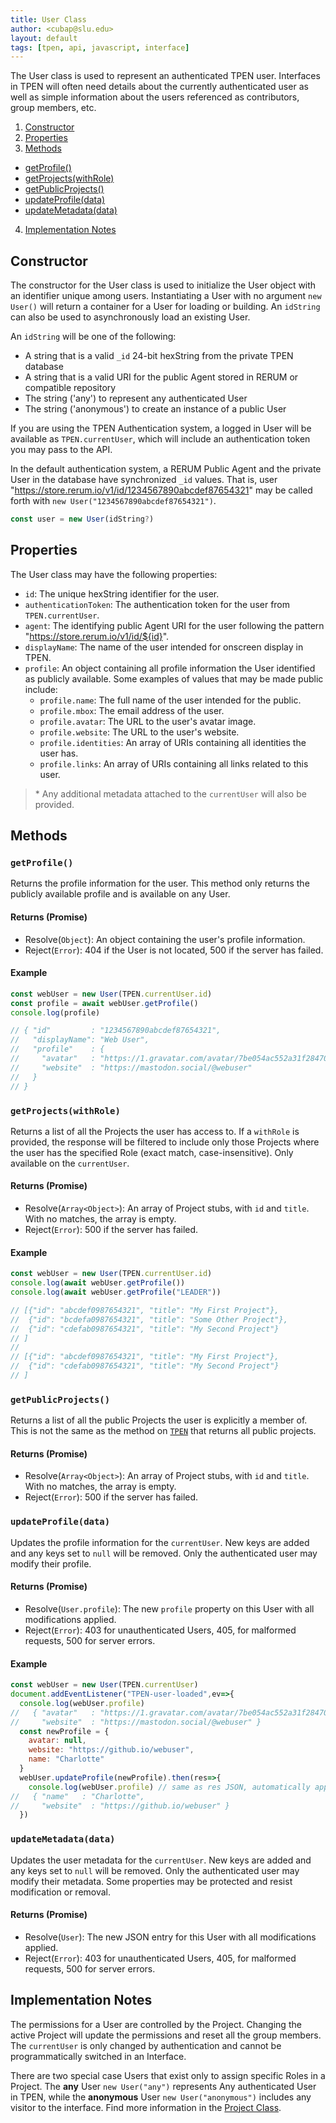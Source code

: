 ```yaml
---
title: User Class
author: <cubap@slu.edu>
layout: default
tags: [tpen, api, javascript, interface]
---
```


The User class is used to represent an authenticated TPEN user. Interfaces in TPEN will often need details about the currently authenticated user as well as simple information about the users referenced as contributors, group members, etc.

1. [Constructor](#constructor)
2. [Properties](#properties)
3. [Methods](#methods)
  - [getProfile()](#getprofile)
  - [getProjects(withRole)](#getprojectswithrole)
  - [getPublicProjects()](#getpublicprojects)
  - [updateProfile(data)](#updateprofiledata)
  - [updateMetadata(data)](#updatemetadatadata)
4. [Implementation Notes](#implementation-notes)

## Constructor

The constructor for the User class is used to initialize the User object with an identifier unique among users. Instantiating 
a User with no argument `new User()` will return a container for a User for loading or building. An `idString` can also be used 
to asynchronously load an existing User.

An `idString` will be one of the following:

* A string that is a valid `_id` 24-bit hexString from the private TPEN database
* A string that is a valid URI for the public Agent stored in RERUM or compatible repository
* The string ('any') to represent any authenticated User
* The string ('anonymous') to create an instance of a public User

If you are using the TPEN Authentication system, a logged in User will be available as `TPEN.currentUser`, which will include
an authentication token you may pass to the API.

In the default authentication system, a RERUM Public Agent and the private User in the database have synchronized `_id` values. That is, 
user "https://store.rerum.io/v1/id/1234567890abcdef87654321" may be called forth with `new User("1234567890abcdef87654321")`.

```javascript
const user = new User(idString?)
```

## Properties

The User class may have the following properties:

* `id`: The unique hexString identifier for the user.
* `authenticationToken`: The authentication token for the user from `TPEN.currentUser`.
* `agent`: The identifying public Agent URI for the user following the pattern "https://store.rerum.io/v1/id/${id}".
* `displayName`: The name of the user intended for onscreen display in TPEN.
* `profile`: An object containing all profile information the User identified as publicly available. Some examples of values that may be made public include:
  * `profile.name`: The full name of the user intended for the public.
  * `profile.mbox`: The email address of the user.
  * `profile.avatar`: The URL to the user's avatar image.
  * `profile.website`: The URL to the user's website.
  * `profile.identities`: An array of URIs containing all identities the user has.
  * `profile.links`: An array of URIs containing all links related to this user.

> &#42; Any additional metadata attached to the `currentUser` will also be provided.

## Methods

### `getProfile()`

Returns the profile information for the user. This method only returns the publicly available profile 
and is available on any User.

#### Returns (Promise)

* Resolve(`Object`): An object containing the user's profile information.
* Reject(`Error`): 404 if the User is not located, 500 if the server has failed.

#### Example

```js
const webUser = new User(TPEN.currentUser.id)
const profile = await webUser.getProfile()
console.log(profile)

// { "id"         : "1234567890abcdef87654321",
//   "displayName": "Web User",
//   "profile"    : {
//     "avatar"   : "https://1.gravatar.com/avatar/7be054ac552a31f284705148f7c6dcfc0a6c3fcd61f0847619dc495e32c52192",
//     "website"  : "https://mastodon.social/@webuser"
//   }
// }
```

### `getProjects(withRole)`

Returns a list of all the Projects the user has access to. If a `withRole` is provided, the response will be filtered to 
include only those Projects where the user has the specified Role (exact match, case-insensitive). 
Only available on the `currentUser`.

#### Returns (Promise)

* Resolve(`Array<Object>`): An array of Project stubs, with `id` and `title`. With no matches, the array is empty.
* Reject(`Error`): 500 if the server has failed.

#### Example

```js
const webUser = new User(TPEN.currentUser.id)
console.log(await webUser.getProfile())
console.log(await webUser.getProfile("LEADER"))

// [{"id": "abcdef0987654321", "title": "My First Project"},
//  {"id": "bcdefa0987654321", "title": "Some Other Project"},
//  {"id": "cdefab0987654321", "title": "My Second Project"}
// ]
// 
// [{"id": "abcdef0987654321", "title": "My First Project"},
//  {"id": "cdefab0987654321", "title": "My Second Project"}
// ]
```
### `getPublicProjects()`

Returns a list of all the public Projects the user is explicitly a member of.
This is not the same as the method on [`TPEN`](./TPEN) that returns all public projects.

#### Returns (Promise)

* Resolve(`Array<Object>`): An array of Project stubs, with `id` and `title`. With no matches, the array is empty.
* Reject(`Error`): 500 if the server has failed.

### `updateProfile(data)`

Updates the profile information for the `currentUser`. New keys are added and any keys set to `null` will be removed. Only the authenticated user may modify their profile.

#### Returns (Promise)

* Resolve(`User.profile`): The new `profile` property on this User with all modifications applied.
* Reject(`Error`): 403 for unauthenticated Users, 405, for malformed requests, 500 for server errors.

#### Example

```javascript
const webUser = new User(TPEN.currentUser)
document.addEventListener("TPEN-user-loaded",ev=>{
  console.log(webUser.profile)
//   { "avatar"   : "https://1.gravatar.com/avatar/7be054ac552a31f284705148f7c6dcfc0a6c3fcd61f0847619dc495e32c52192",
//     "website"  : "https://mastodon.social/@webuser" }
  const newProfile = {
    avatar: null,
    website: "https://github.io/webuser",
    name: "Charlotte" 
  }
  webUser.updateProfile(newProfile).then(res=>{
    console.log(webUser.profile) // same as res JSON, automatically applied
//   { "name"   : "Charlotte",
//     "website"  : "https://github.io/webuser" }
  })
```

### `updateMetadata(data)`

Updates the user metadata for the `currentUser`. New keys are added and any keys set to `null` will be removed. Only the authenticated user may modify their metadata. Some properties may be protected and resist modification or removal.

#### Returns (Promise)

* Resolve(`User`): The new JSON entry for this User with all modifications applied.
* Reject(`Error`): 403 for unauthenticated Users, 405, for malformed requests, 500 for server errors.

## Implementation Notes

The permissions for a User are controlled by the Project. Changing the active Project will update the permissions and reset all the group members. The `currentUser` is only changed by authentication and cannot be programmatically switched in an Interface.

There are two special case Users that exist only to assign specific Roles in a Project. The **any** User `new User("any")` represents Any authenticated User in TPEN, while the **anonymous** User `new User("anonymous")` includes any visitor to the interface. Find more information in the [Project Class](Project.md).
